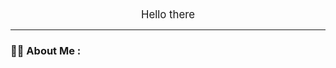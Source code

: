 <div align="center">
  <big font-size='30'>Hello there</big>
</div>

---

### :woman_technologist: About Me :

